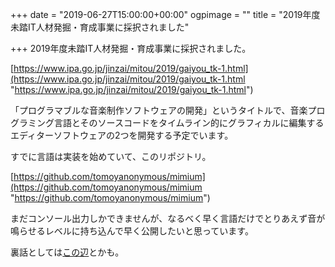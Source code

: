 +++
date = "2019-06-27T15:00:00+00:00"
ogpimage = ""
title = "2019年度未踏IT人材発掘・育成事業に採択されました"

+++
2019年度未踏IT人材発掘・育成事業に採択されました。

[https://www.ipa.go.jp/jinzai/mitou/2019/gaiyou_tk-1.html](https://www.ipa.go.jp/jinzai/mitou/2019/gaiyou_tk-1.html "https://www.ipa.go.jp/jinzai/mitou/2019/gaiyou_tk-1.html")

「プログラマブルな音楽制作ソフトウェアの開発」というタイトルで、音楽プログラミング言語とそのソースコードをタイムライン的にグラフィカルに編集するエディターソフトウェアの2つを開発する予定でいます。

すでに言語は実装を始めていて、このリポジトリ。

[https://github.com/tomoyanonymous/mimium](https://github.com/tomoyanonymous/mimium "https://github.com/tomoyanonymous/mimium")

まだコンソール出力しかできませんが、なるべく早く言語だけでとりあえず音が鳴らせるレベルに持ち込んで早く公開したいと思っています。

裏話としては[この辺](/blog/sourcecode-as-musical-media)とかも。